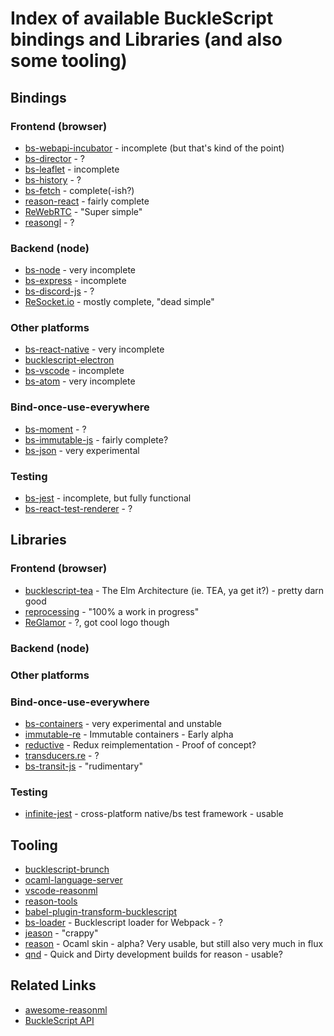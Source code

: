 # Index of available BuckleScript bindings and Libraries (and also some tooling)

## Bindings

### Frontend (browser)
- [bs-webapi-incubator](https://github.com/BuckleTypes/bs-webapi-incubator) - incomplete (but that's kind of the point)
- [bs-director](https://github.com/BuckleTypes/bs-director) - ?
- [bs-leaflet](https://github.com/BuckleTypes/bs-leaflet) - incomplete
- [bs-history](https://github.com/BuckleTypes/bs-history) - ?
- [bs-fetch](https://github.com/BuckleTypes/bs-fetch) - complete(-ish?)
- [reason-react](https://github.com/reasonml/reason-react) - fairly complete
- [ReWebRTC](https://github.com/bsansouci/ReWebRTC) - "Super simple"
- [reasongl](https://github.com/bsansouci/reasongl) - ?

### Backend (node)
- [bs-node](https://github.com/BuckleTypes/bs-node) - very incomplete
- [bs-express](https://github.com/BuckleTypes/bs-express) - incomplete
- [bs-discord-js](https://github.com/BuckleTypes/bs-discord.js) - ?
- [ReSocket.io](https://github.com/bsansouci/ReSocket.io) - mostly complete, "dead simple"

### Other platforms
- [bs-react-native](https://github.com/BuckleTypes/bs-react-native) - very incomplete
- [bucklescript-electron](https://github.com/freebroccolo/bucklescript-electron)
- [bs-vscode](https://github.com/glennsl/bs-vscode) - incomplete
- [bs-atom](https://github.com/glennsl/bs-atom) - very incomplete

### Bind-once-use-everywhere
- [bs-moment](https://github.com/BuckleTypes/bs-moment) - ?
- [bs-immutable-js](https://github.com/BuckleTypes/bs-immutablejs) - fairly complete?
- [bs-json](https://github.com/BuckleTypes/bs-json) - very experimental

### Testing
- [bs-jest](https://github.com/BuckleTypes/bs-jest) - incomplete, but fully functional
- [bs-react-test-renderer](https://github.com/BuckleTypes/bs-react-test-renderer) - ?

## Libraries

### Frontend (browser)
- [bucklescript-tea](https://github.com/OvermindDL1/bucklescript-tea) - The Elm Architecture (ie. TEA, ya get it?) - pretty darn good
- [reprocessing](https://github.com/Schmavery/reprocessing) - "100% a work in progress"
- [ReGlamor](https://github.com/kennetpostigo/ReGlamor) - ?, got cool logo though

### Backend (node)

### Other platforms

### Bind-once-use-everywhere
- [bs-containers](https://github.com/BuckleTypes/bs-containers) - very experimental and unstable
- [immutable-re](https://github.com/facebookincubator/immutable-re) - Immutable containers - Early alpha
- [reductive](https://github.com/reasonml/reductive) - Redux reimplementation - Proof of concept?
- [transducers.re](https://github.com/IwanKaramazow/transducers.re) - ?
- [bs-transit-js](https://github.com/BuckleTypes/bs-transit-js) - "rudimentary"

### Testing
- [infinite-jest](https://github.com/glennsl/infinite-jest) - cross-platform native/bs test framework - usable

## Tooling
- [bucklescript-brunch](https://github.com/OvermindDL1/bucklescript-brunch)
- [ocaml-language-server](https://github.com/freebroccolo/ocaml-language-server)
- [vscode-reasonml](https://github.com/freebroccolo/vscode-reasonml)
- [reason-tools](https://github.com/freebroccolo/reason-tools)
- [babel-plugin-transform-bucklescript](https://github.com/freebroccolo/babel-plugin-transform-bucklescript)
- [bs-loader](https://github.com/rrdelaney/bs-loader) - Bucklescript loader for Webpack - ?
- [jeason](https://github.com/chenglou/jeason) - "crappy"
- [reason](https://github.com/facebook/reason) - Ocaml skin - alpha? Very usable, but still also very much in flux
- [qnd](https://github.com/kennetpostigo/qnd) - Quick and Dirty development builds for reason - usable?

## Related Links
- [awesome-reasonml](https://github.com/vramana/awesome-reasonml)
- [BuckleScript API](https://bloomberg.github.io/bucklescript/api/index.html)

